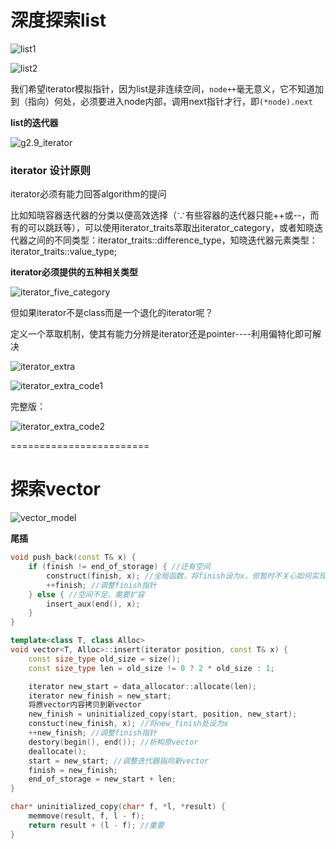 # 深度探索list

![list1](list/list1.png)

![list2](list/list2.png)

我们希望iterator模拟指针，因为list是非连续空间，`node++`毫无意义，它不知道加到（指向）何处，必须要进入node内部，调用next指针才行，即`(*node).next`

**list的迭代器**

![g2.9_iterator](list/g2.9_iterator.png)

### iterator 设计原则

iterator必须有能力回答algorithm的提问

比如知晓容器迭代器的分类以便高效选择（∵有些容器的迭代器只能++或--，而有的可以跳跃等），可以使用iterator_traits萃取出iterator_category，或者知晓迭代器之间的不同类型：iterator_traits<T>::difference_type，知晓迭代器元素类型：iterator_traits<T>::value_type;

**iterator必须提供的五种相关类型**

![iterator_five_category](list/iterator_five_category.png)

但如果iterator不是class而是一个退化的iterator呢？

定义一个萃取机制，使其有能力分辨是iterator还是pointer----利用偏特化即可解决

![iterator_extra](list/iterator_extra.jpg)

![iterator_extra_code1](list/iterator_extra_code1.png)

完整版：

![iterator_extra_code2](list/iterator_extra_code2.png)

========================

# 探索vector

![vector_model](vector/vector_model.png)



**尾插**

```cpp
void push_back(const T& x) {
    if (finish != end_of_storage) { //还有空间
        construct(finish, x); //全局函数，将finish设为x，但暂时不关心如何实现
        ++finish; //调整finish指针
    } else { //空间不足，需要扩容
        insert_aux(end(), x);
    }
}

template<class T, class Alloc>
void vector<T, Alloc>::insert(iterator position, const T& x) {
    const size_type old_size = size();
    const size_type len = old_size != 0 ? 2 * old_size : 1;

    iterator new_start = data_allocator::allocate(len);
    iterator new_finish = new_start;
    将原vector内容拷贝到新vector
    new_finish = uninitialized_copy(start, position, new_start);
    constuct(new_finish, x); //将new_finish处设为x
    ++new_finish; //调整finish指针
    destory(begin(), end()); //析构原vector
    deallocate();
    start = new_start; //调整迭代器指向新vector
    finish = new_finish;
    end_of_storage = new_start + len;
}

char* uninitialized_copy(char* f, *l, *result) {
    memmove(result, f, l - f);
    return result + (l - f); //重要
}
